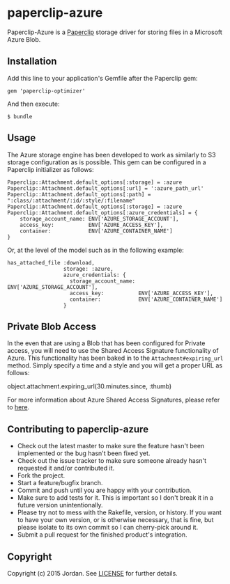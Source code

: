 # paperclip-azure

Paperclip-Azure is a [Paperclip](https://github.com/thoughtbot/paperclip) storage driver for storing files in a Microsoft Azure Blob.

## Installation

Add this line to your application's Gemfile after the Paperclip gem:

    gem 'paperclip-optimizer'

And then execute:

    $ bundle

## Usage

The Azure storage engine has been developed to work as similarly to S3 storage configuration as is possible.  This gem can be configured in a Paperclip initializer as follows:

    Paperclip::Attachment.default_options[:storage] = :azure
    Paperclip::Attachment.default_options[:url] = ':azure_path_url'
    Paperclip::Attachment.default_options[:path] = ":class/:attachment/:id/:style/:filename"
    Paperclip::Attachment.default_options[:storage] = :azure
    Paperclip::Attachment.default_options[:azure_credentials] = {
        storage_account_name: ENV['AZURE_STORAGE_ACCOUNT'],
        access_key:           ENV['AZURE_ACCESS_KEY'],
        container:            ENV['AZURE_CONTAINER_NAME']
    }

Or, at the level of the model such as in the following example:

    has_attached_file :download, 
                      storage: :azure,
                      azure_credentials: {
                        storage_account_name: ENV['AZURE_STORAGE_ACCOUNT'],
                        access_key:           ENV['AZURE_ACCESS_KEY'],
                        container:            ENV['AZURE_CONTAINER_NAME']
                      }


## Private Blob Access

In the even that are using a Blob that has been configured for Private access, you will need to use the Shared Access Signature functionality of Azure.  This functionality has been baked in to the `Attachment#expiring_url` method. Simply specify a time and a style and you will get a proper URL as follows:

  object.attachment.expiring_url(30.minutes.since, :thumb)

For more information about Azure Shared Access Signatures, please refer to [here](http://azure.microsoft.com/en-us/documentation/articles/storage-dotnet-shared-access-signature-part-1/).

## Contributing to paperclip-azure
 
* Check out the latest master to make sure the feature hasn't been implemented or the bug hasn't been fixed yet.
* Check out the issue tracker to make sure someone already hasn't requested it and/or contributed it.
* Fork the project.
* Start a feature/bugfix branch.
* Commit and push until you are happy with your contribution.
* Make sure to add tests for it. This is important so I don't break it in a future version unintentionally.
* Please try not to mess with the Rakefile, version, or history. If you want to have your own version, or is otherwise necessary, that is fine, but please isolate to its own commit so I can cherry-pick around it.
* Submit a pull request for the finished product's integration.

## Copyright

Copyright (c) 2015 Jordan. See [LICENSE](LICENSE.txt) for
further details.

